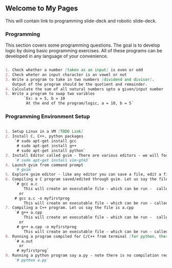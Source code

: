 ## Welcome to My Pages

This will contain link to programming slide-deck and robotic slide-deck.

### Programming

This section covers some programming questions. The goal is to develop logic by doing basic programming exercises. All of these programs can be developed in any language of your convenience.

```markdown

1. Check whether a number [taken as an input] is even or odd 
2. Check wheter an input character is an vowel or not 
3. Write a program to take in two numbers [dividend and divisor]. 
   Output of the program should be the quotient and remainder.
4. Calculate the sum of all natural numbers upto a given/input number 
5. Write a program to swap two varibles 
        `Ex: a = 5, b = 10
         At the end of the program/logic, a = 10, b = 5`

```

### Programming Environment Setup

```markdown

1. Setup Linux in a VM [TODO Link]
2. Install C, C++, python packages
    `# sudo apt-get install gcc
     # sudo apt-get install g++
     # sudo apt-get install python`
3. Install Editor called gvim - There are various editors - we will focus on vim/gvim
    `# sudo apt-get install vim-gtk3`
4. Launch gvim from command prompt
    `# gvim`
5. Explore gvim editor - like any editor you can save a file, edit a file etc.
6. Compiling a C program saved/edited through gvim. Let us say the file is a.c
    `# gcc a.c
        This will create an executable file - which can be run -  called a.out 
      or
    # gcc a.c -o myfirstprog
        This will create an executable file - which can be run - called myfirstprog`
7. Compiling a C++ program. Let us say the file is a.cpp
    `# g++ a.cpp
        This will create an executable file - which can be run -  called a.out 
      or
     # g++ a.cpp -o myfirstprog
        This will create an executable file - which can be run - called myfirstprog`
8. Running a program compiled for C/C++ from terminal [for python, there is no step of compilation]
    `# a.out 
      or 
     # myfirstprog`
9. Running a python program say a.py - note there is no compilation required
    `# python a.py`

```


